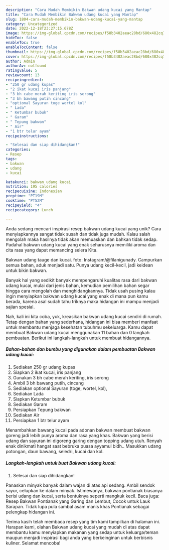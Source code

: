```yaml
---
description: "Cara Mudah Membikin Bakwan udang kucai yang Mantap"
title: "Cara Mudah Membikin Bakwan udang kucai yang Mantap"
slug: 1804-cara-mudah-membikin-bakwan-udang-kucai-yang-mantap
category: Uncategorized
date: 2022-12-18T23:27:15.678Z
image: https://img-global.cpcdn.com/recipes/f58b3402aeac28bd/680x482cq70/bakwan-udang-kucai-foto-resep-utama.jpg
hideToc: false
enableToc: true
enableTocContent: false
thumbnail: https://img-global.cpcdn.com/recipes/f58b3402aeac28bd/680x482cq70/bakwan-udang-kucai-foto-resep-utama.jpg
cover: https://img-global.cpcdn.com/recipes/f58b3402aeac28bd/680x482cq70/bakwan-udang-kucai-foto-resep-utama.jpg
author: Admin
authorAv: notfound
ratingvalue: 5
reviewcount: 13
recipeingredient:
- "250 gr udang kupas"
- "2 ikat kucai iris panjang"
- "3 bh cabe merah keriting iris serong"
- "3 bh bawang putih cincang"
- "optional Sayuran toge wortel kol"
- " Lada"
- " Ketumbar bubuk"
- " Garam"
- " Tepung bakwan"
- " Air"
- "1 btr telur ayam"
recipeinstructions:

- "Selesai dan siap dihidangkan!"
categories:
- Resep
tags:
- bakwan
- udang
- kucai

katakunci: bakwan udang kucai 
nutrition: 195 calories
recipecuisine: Indonesian
preptime: "PT19M"
cooktime: "PT52M"
recipeyield: "4"
recipecategory: Lunch

---
```





Anda sedang mencari inspirasi resep bakwan udang kucai yang unik? Cara menyiapkannya sangat tidak susah dan tidak juga mudah. Kalau salah mengolah maka hasilnya tidak akan memuaskan dan bahkan tidak sedap. Padahal bakwan udang kucai yang enak seharusnya memiliki aroma dan cita rasa yang dapat memancing selera Kita.





Bakwan udang tauge dan kucai. foto: Instagram/@filanigunady. Campurkan semua bahan, aduk menjadi satu. Punya udang kecil-kecil, jadi keidean untuk bikin bakwan.

Banyak hal yang sedikit banyak mempengaruhi kualitas rasa dari bakwan udang kucai, mulai dari jenis bahan, kemudian pemilihan bahan segar hingga cara mengolah dan menghidangkannya. Tidak usah pusing kalau ingin menyiapkan bakwan udang kucai yang enak di mana pun kamu berada, karena asal sudah tahu triknya maka hidangan ini mampu menjadi sajian spesial.






Nah, kali ini kita coba, yuk, kreasikan bakwan udang kucai sendiri di rumah. Tetap dengan bahan yang sederhana, hidangan ini bisa memberi manfaat untuk membantu menjaga kesehatan tubuhmu sekeluarga. Kamu dapat membuat Bakwan udang kucai menggunakan 11 bahan dan 0 langkah pembuatan. Berikut ini langkah-langkah untuk membuat hidangannya.

<!--inarticleads1-->

##### Bahan-bahan dan bumbu yang digunakan dalam pembuatan Bakwan udang kucai:

1. Sediakan 250 gr udang kupas
1. Siapkan 2 ikat kucai, iris panjang
1. Gunakan 3 bh cabe merah keriting, iris serong
1. Ambil 3 bh bawang putih, cincang
1. Sediakan optional Sayuran (toge, wortel, kol),
1. Sediakan  Lada
1. Siapkan  Ketumbar bubuk
1. Sediakan  Garam
1. Persiapkan  Tepung bakwan
1. Sediakan  Air
1. Persiapkan 1 btr telur ayam


Menambahkan bawang kucai pada adonan bakwan membuat bakwan goreng jadi lebih punya aroma dan rasa yang khas. Bakwan yang berisi udang dan sayuran ini digoreng garing dengan topping udang utuh. Renyah enak dinikmati hangat saat bebruka puasa ayyamul bidh.. Masukkan udang potongan, daun bawang, seledri, kucai dan kol. 

<!--inarticleads2-->

##### Langkah-langkah untuk buat Bakwan udang kucai:


1. Selesai dan siap dihidangkan!

Panaskan minyak banyak dalam wajan di atas api sedang. Ambil sendok sayur, celupkan ke dalam minyak. Istimewanya, bakwan pontianak biasanya berisi udang dan kucai, serta bentuknya seperti mangkuk kecil. Baca juga: Resep Bakwan Pontianak yang Garing dan Lembut, Cocok untuk Lauk Sarapan. Tidak lupa pula sambal asam manis khas Pontianak sebagai pelengkap hidangan ini. 

Terima kasih telah membaca resep yang tim kami tampilkan di halaman ini. Harapan kami, olahan Bakwan udang kucai yang mudah di atas dapat membantu kamu menyiapkan makanan yang sedap untuk keluarga/teman maupun menjadi inspirasi bagi anda yang berkeinginan untuk berbisnis kuliner. Selamat mencoba!
